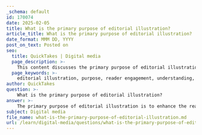```yaml
---
_schema: default
id: 170074
date: 2025-02-05
title: What is the primary purpose of editorial illustration?
article_title: What is the primary purpose of editorial illustration?
date_format: MMM DD, YYYY
post_on_text: Posted on
seo:
  title: QuickTakes | Digital media
  page_description: >-
    This content discusses the primary purpose of editorial illustration, focusing on its role in enhancing reader engagement, conveying complex ideas, and transforming written content into immersive visual experiences.
  page_keywords: >-
    editorial illustration, purpose, reader engagement, understanding, visuals, immersive experience, themes, emotions, complex ideas, publication, digital landscape, visual metaphors
author: QuickTakes
question: >-
    What is the primary purpose of editorial illustration?
answer: >-
    The primary purpose of editorial illustration is to enhance the reader's engagement and understanding of the accompanying text in publications. Editorial illustrations serve to encapsulate the essence of an article, making complex ideas more accessible and visually appealing. They transform written content into a more immersive experience, allowing readers to connect with the material on a deeper level.\n\nEditorial illustrations are not merely decorative; they play a crucial role in conveying the themes and emotions of the text. By using visual metaphors and stylistic techniques, these illustrations can bring abstract concepts to life, making the ideas presented in the article more relatable and memorable. This function is particularly important in today's digital landscape, where attention spans are shorter, and compelling visuals can significantly impact reader engagement.\n\nIn summary, editorial illustrations aim to:\n1. Enhance understanding of complex ideas.\n2. Engage readers by making the text more visually appealing.\n3. Convey themes and emotions that resonate with the audience.\n4. Transform articles into immersive experiences that go beyond mere text.
subject: Digital media
file_name: what-is-the-primary-purpose-of-editorial-illustration.md
url: /learn/digital-media/questions/what-is-the-primary-purpose-of-editorial-illustration
---
```


&nbsp;